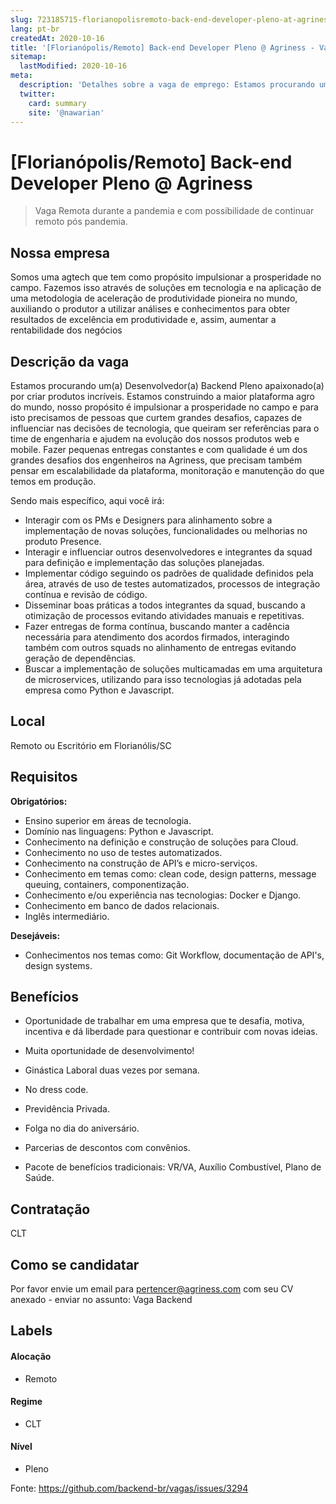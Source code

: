 ```yaml
---
slug: 723185715-florianopolisremoto-back-end-developer-pleno-at-agriness
lang: pt-br
createdAt: 2020-10-16
title: '[Florianópolis/Remoto] Back-end Developer Pleno @ Agriness - Vaga de Emprego'
sitemap:
  lastModified: 2020-10-16
meta:
  description: 'Detalhes sobre a vaga de emprego: Estamos procurando um(a) Desenvolvedor(a) Backend Pleno apaixonado(a) por criar produtos incríveis. Estamos construindo a maior plataforma agro do mundo, nosso propósito é impulsionar a prosperidade no campo e para isto precisamos de pessoas que curtem grandes desafios, capazes de influenciar nas decisões de tecnologia, que queiram ser referências para o time de engenharia e ajudem na evolução dos nossos produtos web e mobile. Fazer pequenas entregas constantes e com qualidade é um dos grandes desafios dos engenheiros na Agriness, que precisam também pensar em escalabilidade da plataforma, monitoração e manutenção do que temos em produção. Sendo mais específico, aqui você irá: - Interagir com os PMs e Designers para alinhamento sobre a implementação de novas soluções, funcionalidades ou melhorias no produto Presence. - Interagir e influenciar outros desenvolvedores e integrantes da squad para definição e implementação das soluções planejadas. - Implementar código seguindo os padrões de qualidade definidos pela área, através de uso de testes automatizados, processos de integração contínua e revisão de código. - Disseminar boas práticas a todos integrantes da squad, buscando a otimização de processos evitando atividades manuais e repetitivas. - Fazer entregas de forma contínua, buscando manter a cadência necessária para atendimento dos acordos firmados, interagindo também com outros squads no alinhamento de entregas evitando geração de dependências. - Buscar a implementação de soluções multicamadas em uma arquitetura de microservices, utilizando para isso tecnologias já adotadas pela empresa como Python e Javascript.'
  twitter:
    card: summary
    site: '@nawarian'
---
```


# [Florianópolis/Remoto] Back-end Developer Pleno @ Agriness

<!--
==================================================
Caso a vaga for remoto durante a pandemia informar no texto "Remoto durante o covid"
==================================================
-->
<!-- 
==================================================
POR FAVOR, SÓ POSTE SE A VAGA FOR PARA BACK-END!

Não faça distinção de gênero no título da vaga.

Use: "Back-End Developer" ao invés de 
"Desenvolvedor Back-End" \o/

Exemplo: `[São Paulo] Back-End Developer @ NOME DA EMPRESA`
==================================================
-->
<!--
==================================================
Caso a vaga for remoto durante a pandemia deixar a linha abaixo
==================================================
-->
> Vaga Remota durante a pandemia e com possibilidade de continuar remoto pós pandemia.

## Nossa empresa

Somos uma agtech que tem como propósito impulsionar a prosperidade no campo. Fazemos isso através de soluções em tecnologia e na aplicação de uma metodologia de aceleração de produtividade pioneira no mundo, auxiliando o produtor a utilizar análises e conhecimentos para obter resultados de excelência em produtividade e, assim, aumentar a rentabilidade dos negócios

## Descrição da vaga

Estamos procurando um(a) Desenvolvedor(a) Backend Pleno apaixonado(a) por criar produtos incríveis.
Estamos construindo a maior plataforma agro do mundo, nosso propósito é impulsionar a prosperidade no campo e para isto precisamos de pessoas que curtem grandes desafios, capazes de influenciar nas decisões de tecnologia, que queiram ser referências para o time de engenharia e ajudem na evolução dos nossos produtos web e mobile.
Fazer pequenas entregas constantes e com qualidade é um dos grandes desafios dos engenheiros na Agriness, que precisam também pensar em escalabilidade da plataforma, monitoração e manutenção do que temos em produção.

Sendo mais específico, aqui você irá:

- Interagir com os PMs e Designers para alinhamento sobre a implementação de novas soluções, funcionalidades ou melhorias no produto Presence.
- Interagir e influenciar outros desenvolvedores e integrantes da squad para definição e implementação das soluções planejadas.
- Implementar código seguindo os padrões de qualidade definidos pela área, através de uso de testes automatizados, processos de integração contínua e revisão de código.
- Disseminar boas práticas a todos integrantes da squad, buscando a otimização de processos evitando atividades manuais e repetitivas.
- Fazer entregas de forma contínua, buscando manter a cadência necessária para atendimento dos acordos firmados, interagindo também com outros squads no alinhamento de entregas evitando geração de dependências.
- Buscar a implementação de soluções multicamadas em uma arquitetura de microservices, utilizando para isso tecnologias já adotadas pela empresa como Python e Javascript.

## Local

Remoto ou Escritório em Florianólis/SC

## Requisitos

**Obrigatórios:**

- Ensino superior em áreas de tecnologia. 
- Domínio nas linguagens: Python e Javascript.
- Conhecimento na definição e construção de soluções para Cloud.
- Conhecimento no uso de testes automatizados.
- Conhecimento na construção de API’s e micro-serviços.
- Conhecimento em temas como: clean code, design patterns, message queuing, containers, componentização.
- Conhecimento e/ou experiência nas tecnologias: Docker e Django.
- Conhecimento em banco de dados relacionais.
- Inglês intermediário.

**Desejáveis:**
- Conhecimentos nos temas como: Git Workflow, documentação de API's, design systems.

## Benefícios

- Oportunidade de trabalhar em uma empresa que te desafia, motiva, incentiva e dá liberdade para questionar e contribuir com novas ideias.

- Muita oportunidade de desenvolvimento!
- Ginástica Laboral duas vezes por semana.
- No dress code.
- Previdência Privada.
- Folga no dia do aniversário.
- Parcerias de descontos com convênios.
- Pacote de benefícios tradicionais: VR/VA, Auxílio Combustível, Plano de Saúde.

## Contratação

CLT

## Como se candidatar

Por favor envie um email para pertencer@agriness.com com seu CV anexado - enviar no assunto: Vaga Backend

## Labels
<!-- retire os labels que não fazem sentido à vaga -->

#### Alocação
- Remoto

#### Regime
- CLT

#### Nível
- Pleno


Fonte: https://github.com/backend-br/vagas/issues/3294